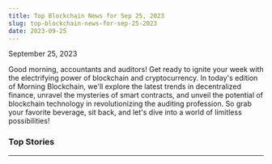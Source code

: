 ```yaml
---
title: Top Blockchain News for Sep 25, 2023
slug: top-blockchain-news-for-sep-25-2023
date: 2023-09-25
---
```


September 25, 2023

Good morning, accountants and auditors! Get ready to ignite your week with the electrifying power of blockchain and cryptocurrency. In today's edition of Morning Blockchain, we'll explore the latest trends in decentralized finance, unravel the mysteries of smart contracts, and unveil the potential of blockchain technology in revolutionizing the auditing profession. So grab your favorite beverage, sit back, and let's dive into a world of limitless possibilities!

### Top Stories

---
